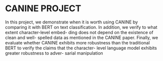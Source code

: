# CANINE PROJECT
In this project, we demonstrate when it is worth using
CANINE by comparing it with BERT on text classification.
In addition, we verify to what extent character-level embed-
ding does not depend on the existence of clean and well-
spelled data as mentioned in the CANINE paper. Finally,
we evaluate whether CANINE exhibits more robustness than
the traditional BERT to verify the claims that the character-
level language model exhibits greater robustness to adver-
sarial manipulation
